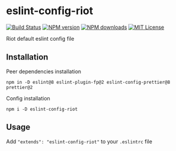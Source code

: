 # eslint-config-riot

[![Build Status][ci-image]][ci-url]
[![NPM version][npm-version-image]][npm-url]
[![NPM downloads][npm-downloads-image]][npm-url]
[![MIT License][license-image]][license-url]

Riot default eslint config file

## Installation

Peer dependencies installation

```shell
npm in -D eslint@8 eslint-plugin-fp@2 eslint-config-prettier@8 prettier@2
```

Config installation

```shell
npm i -D eslint-config-riot
```

## Usage

Add `"extends": "eslint-config-riot"` to your `.eslintrc` file

[ci-image]: https://img.shields.io/github/actions/workflow/status/riot/eslint-config/test.yml?style=flat-square
[ci-url]: https://github.com/riot/eslint-config/actions
[license-image]: http://img.shields.io/badge/license-MIT-000000.svg?style=flat-square
[license-url]: LICENSE.txt
[npm-version-image]: http://img.shields.io/npm/v/eslint-config-riot.svg?style=flat-square
[npm-downloads-image]: http://img.shields.io/npm/dm/eslint-config-riot.svg?style=flat-square
[npm-url]: https://npmjs.org/package/eslint-config-riot
